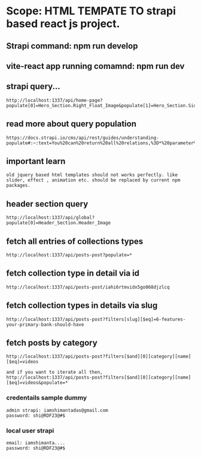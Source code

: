 # Scope: HTML TEMPATE TO strapi based react js project. 
## Strapi command: npm run develop
## vite-react app running comamnd: npm run dev

## strapi query...
```
http://localhost:1337/api/home-page?populate[0]=Hero_Section.Right_Float_Image&populate[1]=Hero_Section.Side_Left_Arrow_Image&populate[2]=Hero_Section.Slider&populate[3]=About_Section&populate[4]=Choose_Rorho_Ventures.Boxes.Box_Image&populate[5]=Process_Section.Process_Lists&populate[6]=Process_Section.Process_Boxes&populate[7]=Investments.Boxes&populate[8]=Investments.Boxes.Box_Image&populate[9]=Help_Section.Help_Boxes&populate[10]=Testimonials.Client_Reviews.Company_Logo
```

## read more about query population
```
https://docs.strapi.io/cms/api/rest/guides/understanding-populate#:~:text=You%20can%20return%20all%20relations,%3D*%20parameter%20to%20your%20query.
```


## important learn
```
old jquery based html templates should not works perfectly. like slider, effect , animation etc. should be replaced by current npm packages. 
```

## header section query
```
http://localhost:1337/api/global?populate[0]=Header_Section.Header_Image
```

## fetch all entries of collections types
```
http://localhost:1337/api/posts-post?populate=*
```

## fetch collection type in detail via id
```
http://localhost:1337/api/posts-post/iahi6rtmvidx5go068djzlcq
```

## fetch collection types in details via slug
```
http://localhost:1337/api/posts-post?filters[slug][$eq]=6-features-your-primary-bank-should-have
```

## fetch posts by category
```
http://localhost:1337/api/posts-post?filters[$and][0][category][name][$eq]=videos

and if you want to iterate all then, 
http://localhost:1337/api/posts-post?filters[$and][0][category][name][$eq]=videos&populate=*
```


### credentails sample dummy
```
admin strapi: iamshimantadas@gmail.com
password: shi@RDF23@#$
```

### local user strapi 
```
email: iamshimanta....
password: shi@RDF23@#$
```
